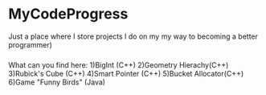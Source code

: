 # MyCodeProgress
Just a place where I store projects I do on my my way to becoming a better programmer) 
###
What can you find here:
1)BigInt (C++)
2)Geometry Hierachy(C++)
3)Rubick's Cube (C++)
4)Smart Pointer (C++)
5)Bucket Allocator(C++)
6)Game "Funny Birds" (Java)
